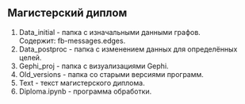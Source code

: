 ## Магистерский диплом ##

1) Data_initial - папка с изначальными данными графов. <br/>
   Содержит: fb-messages.edges.
2) Data_postproc - папка с изменением данных для определённых целей.
3) Gephi_proj - папка с визуализациями Gephi.
4) Old_versions - папка со старыми версиями программ.
5) Text - текст магистерского диплома.
6) Diploma.ipynb - программа обработки.